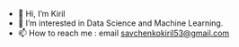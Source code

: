 
- 👋 Hi, I’m Kiril
- 👀 I’m interested in Data Science and Machine Learning.
- 📫 How to reach me : email savchenkokiril53@gmail.com
